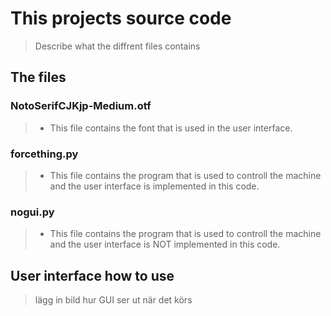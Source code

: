 # This projects source code  
> Describe what the diffrent files contains


## The files
### NotoSerifCJKjp-Medium.otf
> - This file contains the font that is used in the user interface.

### forcething.py
> - This file contains the program that is used to controll the machine and the user interface is implemented in this code.

### nogui.py
> - This file contains the program that is used to controll the machine and the user interface is NOT implemented in this code.



## User interface how to use
> lägg in bild hur GUI ser ut när det körs

